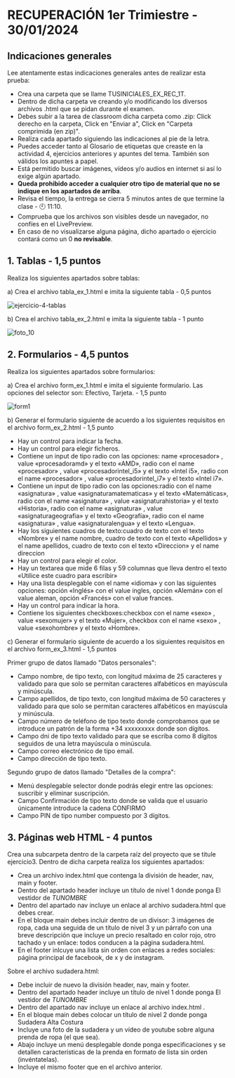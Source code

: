 # RECUPERACIÓN 1er Trimiestre - 30/01/2024

## Indicaciones generales
Lee atentamente estas indicaciones generales antes de realizar esta prueba:
* Crea una carpeta que se llame TUSINICIALES_EX_REC_1T.
* Dentro de dicha carpeta ve creando y/o modificando los diversos archivos .html que se pidan durante el examen.
* Debes subir a la tarea de classroom dicha carpeta como .zip: Click derecho en la carpeta, Click en "Enviar a", Click en "Carpeta comprimida (en zip)".
* Realiza cada apartado siguiendo las indicaciones al pie de la letra.
* Puedes acceder tanto al Glosario de etiquetas que creaste en la actividad 4, ejercicios anteriores y apuntes del tema. También son válidos los apuntes a papel.
* Está permitido buscar imágenes, vídeos y/o audios en internet si así lo exige algún apartado.
* <b>Queda prohibido acceder a cualquier otro tipo de material que no se indique en los apartados de arriba</b>.
* Revisa el tiempo, la entrega se cierra 5 minutos antes de que termine la clase - 🕙 11:10.
* Comprueba que los archivos son visibles desde un navegador, no confíes en el LivePreview.
* En caso de no visualizarse alguna página, dicho apartado o ejercicio contará como un 0 <b>no revisable</b>.

## **1. Tablas - 1,5 puntos**

Realiza los siguientes apartados sobre tablas:

a) Crea el archivo tabla_ex_1.html e imita la siguiente tabla - 0,5 puntos

![ejercicio-4-tablas](https://github.com/teacherandresf/examen_ud2/assets/145907219/af115b84-a3d9-45d6-83fb-0c3b80d14923)




b) Crea el archivo tabla_ex_2.html e imita la siguiente tabla - 1 punto


![foto_10](https://github.com/teacherandresf/recuperacion_ud2/assets/145907219/c2049183-4f22-4a5b-9382-d103dab82497)



  
## **2. Formularios - 4,5 puntos**

Realiza los siguientes apartados sobre formularios:

  a) Crea el archivo form_ex_1.html e imita el siguiente formulario. Las opciones del  selector son: Efectivo, Tarjeta. - 1,5 punto

![form1](https://github.com/teacherandresf/recuperacion_ud2/assets/145907219/aea36927-4a7d-4ad6-a9ed-469b71a0d472)



b) Generar el formulario siguiente de acuerdo a los siguientes requisitos en el archivo form_ex_2.html - 1,5 punto
* Hay un control para indicar la fecha.
* Hay un control para elegir ficheros.
* Contiene un input de tipo radio con las opciones: name «procesador» , value «procesadoramd» y el texto «AMD», radio con el name «procesador» , value «procesadorintel_i5» y el texto «Intel i5», radio con el name «procesador» , value «procesadorintel_i7» y el texto «Intel i7».
* Contiene un input de tipo radio con las opciones:radio con el name «asignatura» , value «asignaturamatematicas» y el texto «Matemáticas», radio con el name «asignatura» , value «asignaturahistoria» y el texto «Historia», radio con el name «asignatura» , value «asignaturageografia» y el texto «Geografía», radio con el name «asignatura» , value «asignaturalengua» y el texto «Lengua».
* Hay los siguientes cuadros de texto:cuadro de texto con el texto «Nombre» y el name nombre, cuadro de texto con el texto «Apellidos» y el name apellidos, cuadro de texto con el texto «Direccion» y el name direccion
* Hay un control para elegir el color.
* Hay un textarea que mide 6 filas y 59 columnas que lleva dentro el texto «Utilice este cuadro para escribir»
* Hay una lista desplegable con el name «idioma» y con las siguientes opciones: opción «Inglés» con el value ingles, opción «Alemán» con el value aleman, opción «Francés» con el value frances.
* Hay un control para indicar la hora.
* Contiene los siguientes checkboxes:checkbox con el name «sexo» , value «sexomujer» y el texto «Mujer», checkbox con el name «sexo» , value «sexohombre» y el texto «Hombre».

c) Generar el formulario siguiente de acuerdo a los siguientes requisitos en el archivo form_ex_3.html - 1,5 puntos

Primer grupo de datos llamado "Datos personales":
- Campo nombre, de tipo texto, con longitud máxima de 25 caracteres y validado para que solo se permitan caracteres alfabéticos en mayúscula y minúscula.
- Campo apellidos, de tipo texto, con longitud máxima de 50 caracteres y validado para que solo se permitan caracteres alfabéticos en mayúscula y minúscula.
- Campo número de teléfono de tipo texto donde comprobamos que se introduce un patrón de la forma +34 xxxxxxxxx donde son dígitos.
- Campo dni de tipo texto validado para que se escriba como 8 dígitos seguidos de una letra mayúscula o minúscula.
- Campo correo electrónico de tipo email.
- Campo dirección de tipo texto.

Segundo grupo de datos llamado "Detalles de la compra":
- Menú desplegable selector donde podrás elegir entre las opciones: suscribir y eliminar suscripción.
- Campo Confirmación de tipo texto donde se valida que el usuario únicamente introduce la cadena CONFIRMO
- Campo PIN de tipo number compuesto por 3 dígitos.

## **3. Páginas web HTML - 4 puntos**

Crea una subcarpeta dentro de la carpeta raíz del proyecto que se titule ejercicio3. Dentro de dicha carpeta realiza los siguientes apartados:

* Crea un archivo index.html que contenga la división de header, nav, main y footer.
* Dentro del apartado header incluye un título de nivel 1 donde ponga El vestidor de <i>TUNOMBRE</i>
* Dentro del apartado nav incluye un enlace al archivo sudadera.html que debes crear.
* En el bloque main debes incluir dentro de un divisor: 3 imágenes de ropa, cada una seguida de un título de nivel 3 y un párrafo con una breve descripción que incluye un precio resaltado en color rojo, otro tachado y un enlace: todos conducen a la página sudadera.html.
* En el footer inlcuye una lista sin orden con enlaces a redes sociales: página principal de facebook, de x y de instagram.

Sobre el archivo sudadera.html:
* Debe incluir de nuevo la división header, nav, main y footer.
* Dentro del apartado header incluye un título de nivel 1 donde ponga El vestidor de <i>TUNOMBRE</i>
* Dentro del apartado nav incluye un enlace al archivo index.html .
* En el bloque main debes colocar un título de nivel 2 donde ponga Sudadera Alta Costura
* Incluye una foto de la sudadera y un vídeo de youtube sobre alguna prenda de ropa (el que sea).
* Abajo incluye un menú desplegable donde ponga especificaciones y se detallen características de la prenda en formato de lista sin orden (invéntatelas).
* Incluye el mismo footer que en el archivo anterior.
